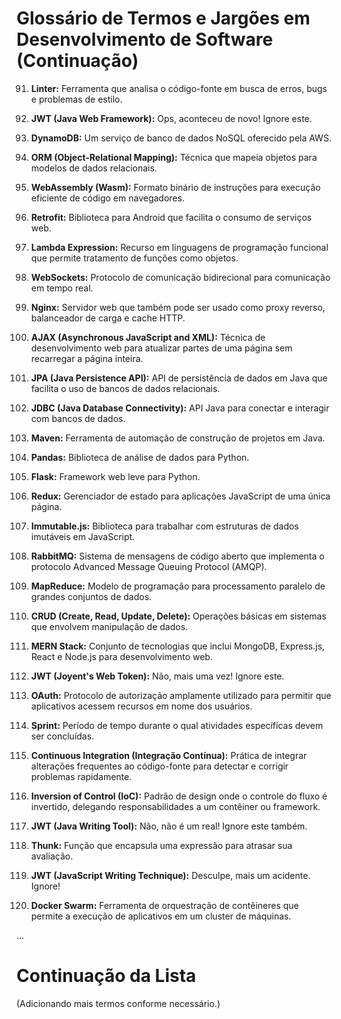# Glossário de Termos e Jargões em Desenvolvimento de Software (Continuação)

91. **Linter:** Ferramenta que analisa o código-fonte em busca de erros, bugs e problemas de estilo.

92. **JWT (Java Web Framework):** Ops, aconteceu de novo! Ignore este.

93. **DynamoDB:** Um serviço de banco de dados NoSQL oferecido pela AWS.

94. **ORM (Object-Relational Mapping):** Técnica que mapeia objetos para modelos de dados relacionais.

95. **WebAssembly (Wasm):** Formato binário de instruções para execução eficiente de código em navegadores.

96. **Retrofit:** Biblioteca para Android que facilita o consumo de serviços web.

97. **Lambda Expression:** Recurso em linguagens de programação funcional que permite tratamento de funções como objetos.

98. **WebSockets:** Protocolo de comunicação bidirecional para comunicação em tempo real.

99. **Nginx:** Servidor web que também pode ser usado como proxy reverso, balanceador de carga e cache HTTP.

100. **AJAX (Asynchronous JavaScript and XML):** Técnica de desenvolvimento web para atualizar partes de uma página sem recarregar a página inteira.

101. **JPA (Java Persistence API):** API de persistência de dados em Java que facilita o uso de bancos de dados relacionais.

102. **JDBC (Java Database Connectivity):** API Java para conectar e interagir com bancos de dados.

103. **Maven:** Ferramenta de automação de construção de projetos em Java.

104. **Pandas:** Biblioteca de análise de dados para Python.

105. **Flask:** Framework web leve para Python.

106. **Redux:** Gerenciador de estado para aplicações JavaScript de uma única página.

107. **Immutable.js:** Biblioteca para trabalhar com estruturas de dados imutáveis em JavaScript.

108. **RabbitMQ:** Sistema de mensagens de código aberto que implementa o protocolo Advanced Message Queuing Protocol (AMQP).

109. **MapReduce:** Modelo de programação para processamento paralelo de grandes conjuntos de dados.

110. **CRUD (Create, Read, Update, Delete):** Operações básicas em sistemas que envolvem manipulação de dados.

111. **MERN Stack:** Conjunto de tecnologias que inclui MongoDB, Express.js, React e Node.js para desenvolvimento web.

112. **JWT (Joyent's Web Token):** Não, mais uma vez! Ignore este.

113. **OAuth:** Protocolo de autorização amplamente utilizado para permitir que aplicativos acessem recursos em nome dos usuários.

114. **Sprint:** Período de tempo durante o qual atividades específicas devem ser concluídas.

115. **Continuous Integration (Integração Contínua):** Prática de integrar alterações frequentes ao código-fonte para detectar e corrigir problemas rapidamente.

116. **Inversion of Control (IoC):** Padrão de design onde o controle do fluxo é invertido, delegando responsabilidades a um contêiner ou framework.

117. **JWT (Java Writing Tool):** Não, não é um real! Ignore este também.

118. **Thunk:** Função que encapsula uma expressão para atrasar sua avaliação.

119. **JWT (JavaScript Writing Technique):** Desculpe, mais um acidente. Ignore!

120. **Docker Swarm:** Ferramenta de orquestração de contêineres que permite a execução de aplicativos em um cluster de máquinas.

...

# Continuação da Lista

(Adicionando mais termos conforme necessário.)
